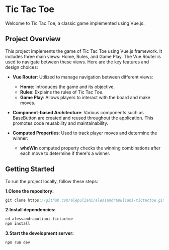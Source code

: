 # Tic Tac Toe
Welcome to Tic Tac Toe, a classic game implemented using Vue.js.

## Project Overview
This project implements the game of Tic Tac Toe using Vue.js framework. 
It includes three main views: Home, Rules, and Game Play. The Vue Router is used to navigate between these views. Here are the key features and design choices:

- **Vue Router**: Utilized to manage navigation between different views:
  - **Home**: Introduces the game and its objective.
  - **Rules**: Explains the rules of Tic Tac Toe.
  - **Game Play**: Allows players to interact with the board and make moves.
    
- **Component-based Architecture**: Various components such as BaseButton are created and reused throughout the application. This promotes code reusability and maintainability.

- **Computed Properties**: Used to track player moves and determine the winner:
  - **whoWin** computed property checks the winning combinations after each move to determine if there's a winner.
    
## Getting Started
To run the project locally, follow these steps:

**1.Clone the repository:**
```javascript
git clone https://github.com/alepuliani/alessandrapuliani-tictactoe.git
```
**2.Install dependencies:**
```javascript
cd alessandrapuliani-tictactoe
npm install
```

**3.Start the development server:**
```javascript
npm run dev
```

